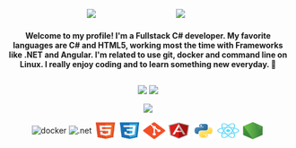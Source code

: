 <img align="right"
src="https://media3.giphy.com/media/v1.Y2lkPTc5MGI3NjExMGx2aDE1OGc5aWxtZmhocnMydjJ4bWwyYjJnZ2R2MDgzNWp2d3B2ZCZlcD12MV9pbnRlcm5hbF9naWZfYnlfaWQmY3Q9Zw/qgQUggAC3Pfv687qPC/giphy.webp" width="40%" padding-top="100px"/>


   <p align="center">
   <img src="https://github.com/user-attachments/assets/f5eaa476-1ce3-4d5b-847d-cf15eb7d0e5b" border="0"></a>
   </p>

   
<h4 align="center"> 
  Welcome to my profile! I'm a Fullstack C# developer. My favorite languages are C# and HTML5, working most the time with Frameworks like .NET and Angular. I'm related to use git, docker and command line on Linux. I really enjoy coding and to learn something new everyday. 🚀
</h4>

##

<p align="center">
   <a href="https://www.linkedin.com/in/icaro-bellem-8a0947235/" target="_blank"><img src="https://img.shields.io/badge/-LinkedIn-%230077B5?style=for-the-badge&logo=linkedin&logoColor=white" target="_blank"></a>
   <a href="mailto:icarobellemapp@gmail.com" target="_blank"><img src="https://img.shields.io/badge/-gmail-ffffff?style=for-the-badge&logo=gmail&logoColor=red" target="_blank"></a>
</p>

<p align="center"><img src="https://github.com/user-attachments/assets/e37ab179-75d4-457a-a35a-1b3b7a955785" border="0"></p>

<p align="center">
  <!-- Docker Icon -->
  <img align="center" alt="docker" height="30" width="40" src="https://www.svgrepo.com/show/349342/docker.svg"> 
  <!-- .NET Icon -->
  <img align="center" alt=".net" height="30" width="40" src="https://www.svgrepo.com/show/353668/dotnet.svg">
  <!-- HTML Icon -->
  <img align="center" alt="html5" height="30" width="40" src="https://raw.githubusercontent.com/devicons/devicon/master/icons/html5/html5-original.svg">
  <!-- CSS Icon -->
  <img align="center" alt="css3" height="30" width="40" src="https://raw.githubusercontent.com/devicons/devicon/master/icons/css3/css3-original.svg">
  <!-- Git Icon -->
  <img align="center" alt="git" height="30" width="40" src="https://raw.githubusercontent.com/devicons/devicon/master/icons/git/git-original.svg">
  <!-- Angular Icon Icon -->
  <img align="center" alt="angular" height="30" width="40" src="https://raw.githubusercontent.com/devicons/devicon/master/icons/angularjs/angularjs-original.svg">
   <!-- Python Icon -->
  <img align="center" alt="python" height="30" width="40" src="https://raw.githubusercontent.com/devicons/devicon/master/icons/python/python-original.svg">
  <!-- React Icon -->
  <img align="center" alt="react" height="30" width="40" src="https://raw.githubusercontent.com/devicons/devicon/master/icons/react/react-original.svg">
   <!-- NodeJs Icon -->
  <img align="center" alt="nodejs" height="30" width="40" src="https://raw.githubusercontent.com/devicons/devicon/master/icons/nodejs/nodejs-original.svg">
</p>

<!-- ![Snake animation](https://github.com/fajusto/fajusto/blob/output/github-contribution-grid-snake.svg) -->

